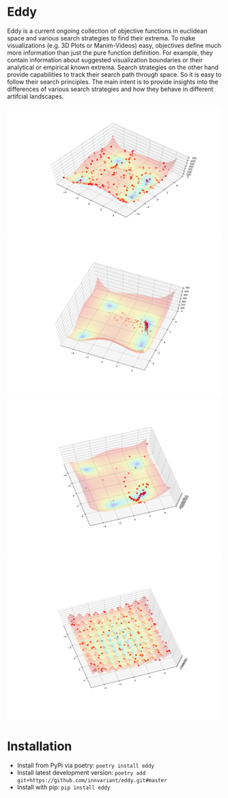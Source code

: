 # Eddy
Eddy is a current ongoing collection of objective functions in euclidean space and various search strategies to find their extrema.
To make visualizations (e.g. 3D Plots or Manim-Videos) easy, objectives define much more information than just the pure function definition.
For example, they contain information about suggested visualization boundaries or their analytical or empirical known extrema.
Search strategies on the other hand provide capabilities to track their search path through space.
So it is easy to follow their search principles.
The main intent is to provide insights into the differences of various search strategies and how they behave in different artifcial landscapes.

![Random Search over Himmelblau objective](res/himmelblau-random.png)
![CMA-ES Search over Himmelblau objective](res/himmelblau-cmaes.png)
![Adam Gradient Descent over Himmelblau objective](res/himmelblau-adam.png)
![Random Search over Rastrigin objective](res/rastrigin-random.png)

# Installation
- Install from PyPi via poetry: ``poetry install eddy``
- Install latest development version: ``poetry add git+https://github.com/innvariant/eddy.git#master``
- Install with pip: ``pip install eddy``